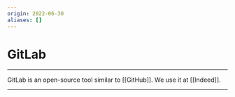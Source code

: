 ```yaml
---
origin: 2022-06-30
aliases: []
---
```

# GitLab
---
GitLab is an open-source tool similar to [[GitHub]]. We use it at [[Indeed]].

---
